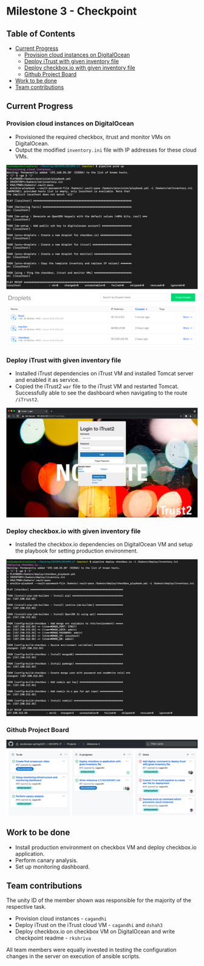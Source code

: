 # Milestone 3 - Checkpoint

## Table of Contents

- [Current Progress](#current-progress)
  * [Provision cloud instances on DigitalOcean](#provision-cloud-instances-on-digitalocean)
  * [Deploy iTrust with given inventory file](#deploy-itrust-with-given-inventory-file)
  * [Deploy checkbox.io with given inventory file](#deploy-checkboxio-with-given-inventory-file)
  * [Github Project Board](#github-project-board)
- [Work to be done](#work-to-be-done)
- [Team contributions](#team-contributions)

## Current Progress
### Provision cloud instances on DigitalOcean

* Provisioned the required checkbox, itrust and monitor VMs on DigitalOcean. 
* Output the modified `inventory.ini` file with IP addresses for these cloud VMs.

![prod_up.png](imgs/prod_up.png)
![droplets-do.png](imgs/droplets-do.png)

### Deploy iTrust with given inventory file

* Installed iTrust dependencies on iTrust VM and installed Tomcat server and enabled it as service. 
* Copied the iTrust2 `war` file to the iTrust VM and restarted Tomcat. Successfully able to see the dashboard when navigating to the route `/iTrust2`.

![itrust.png](imgs/itrust.png)

### Deploy checkbox.io with given inventory file

* Installed the checkbox.io dependencies on DigitalOcean VM and setup the playbook for setting production environment.

![checkbox.png](imgs/checkbox.png)

### Github Project Board

![milestone3_board.png](imgs/m3-project-board.png)

## Work to be done

* Install production environment on checkbox VM and deploy checkbox.io application.
* Perform canary analysis.
* Set up monitoring dashboard.

## Team contributions

The unity ID of the member shown was responsible for the majority of the respective task.
* Provision cloud instances - `cagandhi`
* Deploy iTrust on the iTrust cloud VM - `cagandhi` and `dshah3`
* Deploy checkbox.io on checkbox VM on DigitalOcean and write checkpoint readme - `rkshriva`

All team members were equally invested in testing the configuration changes in the server on execution of ansible scripts.
